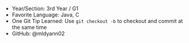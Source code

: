- Year/Section: 3rd Year / G1
- Favorite Language: Java, C
- One Git Tip Learned: Use `git checkout -b` to checkout and commit at the same time
- GitHub: @mldyann02